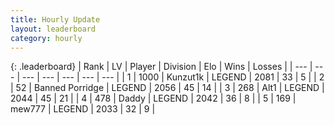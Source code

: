 ```yaml
---
title: Hourly Update
layout: leaderboard
category: hourly
---
```


{: .leaderboard}
| Rank | LV | Player | Division | Elo | Wins | Losses |
| --- | --- | --- | --- | --- | --- | --- |
| <span data-change="0">1</span> | 1000 | <span title="ID: 392407">Kunzut1k</span> | LEGEND | <span data-change="0">2081</span> | <span data-change="0">33</span> | <span data-change="0">5</span> |
| <span data-change="0">2</span> | 52 | <span title="ID: 659170">Banned Porridge</span> | LEGEND | <span data-change="0">2056</span> | <span data-change="0">45</span> | <span data-change="0">14</span> |
| <span data-change="0">3</span> | 268 | <span title="ID: 443550">Alt1</span> | LEGEND | <span data-change="0">2044</span> | <span data-change="0">45</span> | <span data-change="0">21</span> |
| <span data-change="0">4</span> | 478 | <span title="ID: 515615">Daddy</span> | LEGEND | <span data-change="0">2042</span> | <span data-change="0">36</span> | <span data-change="0">8</span> |
| <span data-change="0">5</span> | 169 | <span title="ID: 5578">mew777</span> | LEGEND | <span data-change="0">2033</span> | <span data-change="0">32</span> | <span data-change="0">9</span> |